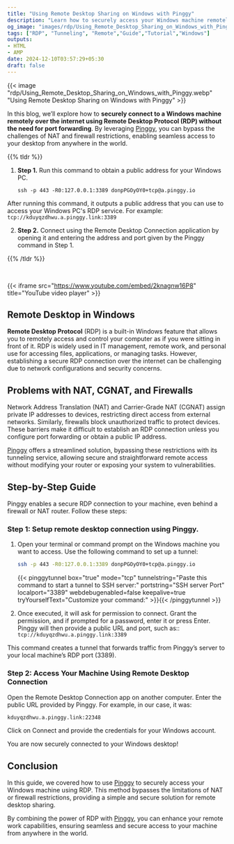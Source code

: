 ```yaml
---
title: "Using Remote Desktop Sharing on Windows with Pinggy"
description: "Learn how to securely access your Windows machine remotely using Remote Desktop Protocol (RDP) without the hassle of port forwarding. This step-by-step guide demonstrates how Pinggy simplifies remote desktop sharing by bypassing NAT, CGNAT, and firewall restrictions. Explore how to set up a secure connection, use the Remote Desktop Connection app, and overcome common network challenges for seamless remote access to your desktop from anywhere in the world."
og_image: "images/rdp/Using_Remote_Desktop_Sharing_on_Windows_with_Pinggy.webp"
tags: ["RDP", "Tunneling", "Remote","Guide","Tutorial","Windows"]
outputs:
- HTML
- AMP
date: 2024-12-10T03:57:29+05:30
draft: false
---
```


{{< image "rdp/Using_Remote_Desktop_Sharing_on_Windows_with_Pinggy.webp" "Using Remote Desktop Sharing on Windows with Pinggy" >}}

In this blog, we’ll explore how to **securely connect to a Windows machine remotely over the internet using Remote Desktop Protocol (RDP) without the need for port forwarding**. By leveraging [Pinggy](https://pinggy.io), you can bypass the challenges of NAT and firewall restrictions, enabling seamless access to your desktop from anywhere in the world.




{{% tldr %}}


1. **Step 1.** Run this command to obtain a public address for your Windows PC.
   ```
   ssh -p 443 -R0:127.0.0.1:3389 donpPGOyOY0+tcp@a.pinggy.io
   ```
After running this command, it outputs a public address that you can use to access your Windows PC's RDP service. For example: `tcp://kduyqzdhwu.a.pinggy.link:3389`

2. **Step 2.** Connect using the Remote Desktop Connection application by opening it and entering the address and port given by the Pinggy command in Step 1.

   

   

{{% /tldr %}}

<br/>

{{< iframe src="https://www.youtube.com/embed/2knagnw16P8" title="YouTube video player" >}}



## Remote Desktop in Windows

**Remote Desktop Protocol** (RDP) is a built-in Windows feature that allows you to remotely access and control your computer as if you were sitting in front of it. RDP is widely used in IT management, remote work, and personal use for accessing files, applications, or managing tasks. However, establishing a secure RDP connection over the internet can be challenging due to network configurations and security concerns.

## Problems with NAT, CGNAT, and Firewalls

Network Address Translation (NAT) and Carrier-Grade NAT (CGNAT) assign private IP addresses to devices, restricting direct access from external networks. Similarly, firewalls block unauthorized traffic to protect devices. These barriers make it difficult to establish an RDP connection unless you configure port forwarding or obtain a public IP address.

[Pinggy](https://pinggy.io) offers a streamlined solution, bypassing these restrictions with its tunneling service, allowing secure and straightforward remote access without modifying your router or exposing your system to vulnerabilities.

## Step-by-Step Guide

Pinggy enables a secure RDP connection to your machine, even behind a firewall or NAT router. Follow these steps:
### Step 1: Setup remote desktop connection using Pinggy.
1. Open your terminal or command prompt on the Windows machine you want to access. Use the following command to set up a tunnel:

   ```bash
   ssh -p 443 -R0:127.0.0.1:3389 donpPGOyOY0+tcp@a.pinggy.io
   ```

   

   {{< pinggytunnel box="true" mode="tcp" tunnelstring="Paste this command to start a tunnel to SSH server:" portstring="SSH server Port" localport="3389" webdebugenabled=false keepalive=true tryYourselfText="Customize your command:" >}}{{< /pinggytunnel >}}

2. Once executed, it will ask for permission to connect. Grant the permission, and if prompted for a password, enter it or press Enter. Pinggy will then provide a public URL and port, such as:: `tcp://kduyqzdhwu.a.pinggy.link:3389`

This command creates a tunnel that forwards traffic from Pinggy’s server to your local machine’s RDP port (3389).
### Step 2: Access Your Machine Using Remote Desktop Connection
Open the Remote Desktop Connection app on another computer. Enter the public URL provided by Pinggy. For example, in our case, it was:

   ```bash
   kduyqzdhwu.a.pinggy.link:22348
   ```

Click on Connect and provide the credentials for your Windows account.

You are now securely connected to your Windows desktop!  

## Conclusion

In this guide, we covered how to use [Pinggy](https://pinggy.io) to securely access your Windows machine using RDP. This method bypasses the limitations of NAT or firewall restrictions, providing a simple and secure solution for remote desktop sharing.

By combining the power of RDP with [Pinggy](https://pinggy.io), you can enhance your remote work capabilities, ensuring seamless and secure access to your machine from anywhere in the world.